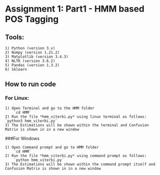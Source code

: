 # Assignment 1: Part1 - HMM based POS Tagging

## Tools:  

	1) Python (version 3.x)  
	2) Numpy (version 1.21.2)  
	3) Matplotlib (version 3.4.3)  
	4) NLTK (version 3.6.2)  
	5) Pandas (version 1.3.2) 
	6) Sklearn  

## How to run code

### For Linux:

	1) Open Terminal and go to the HMM folder  
		`cd HMM`
	2) Run the file *hmm_viterbi.py* using linux terminal as follows:  
	`python3 hmm_viterbi.py`
	3) The Estimations will be shown within the terminal and Confusion Matrix is shown in in a new window

###For Windows

	1) Open Command prompt and go to HMM folder  
		`cd HMM`
	2) Run the file *hmm_viterbi.py* using command prompt as follows:  
		`python hmm_viterbi.py`
	3) The Estimations will be shown within the command prompt itself and Confusion Matrix is shown in in a new window
